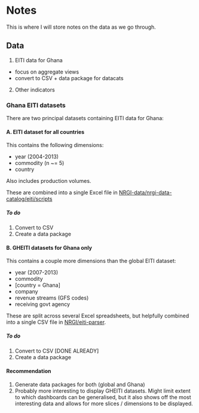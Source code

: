 # Notes

This is where I will store notes on the data as we go through.

## Data
1. EITI data for Ghana
 - focus on aggregate views
 - convert to CSV + data package for datacats
2. Other indicators

### Ghana EITI datasets

There are two principal datasets containing EITI data for Ghana:

#### A. EITI dataset for all countries

This contains the following dimensions:

- year (2004-2013)
- commodity (n ~= 5)
- country

Also includes production volumes.

These are combined into a single Excel file in [NRGI-data/nrgi-data-catalog/eiti/scripts](https://github.com/NRGI-data/nrgi-data-catalog/tree/master/eiti/scripts)

##### To do

1. Convert to CSV
2. Create a data package
 
#### B. GHEITI datasets for Ghana only

This contains a couple more dimensions than the global EITI dataset:

- year (2007-2013)
- commodity
- [country = Ghana]
- company
- revenue streams (GFS codes)
- receiving govt agency

These are split across several Excel spreadsheets, but helpfully combined into a single CSV file in [NRGI/eiti-parser](https://github.com/NRGI/eiti-parser).

##### To do

1. Convert to CSV [DONE ALREADY]
2. Create a data package

#### Recommendation

1. Generate data packages for both (global and Ghana)
2. Probably more interesting to display GHEITI datasets. Might limit extent to which dashboards can be generalised, but it also shows off the most interesting data and allows for more slices / dimensions to be displayed.